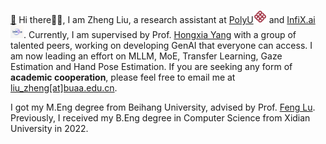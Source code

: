 [🌇](echo/) Hi there👋🏻, I am Zheng Liu, a research assistant at [PolyU](https://polyu.edu.hk)<img src='./images/polyu.png' style='width: 1.5em;'> and [InfiX.ai](https://huggingface.co/InfiX-ai)<img src='./images/infix.webp' style='width: 1.5em;'>. Currently, I am supervised by Prof. [Hongxia Yang](https://www4.comp.polyu.edu.hk/~hongxyang/) with a group of talented peers, working on developing GenAI that everyone can access.
I am now leading an effort on MLLM, MoE, Transfer Learning, Gaze Estimation and Hand Pose Estimation. If you are seeking any form of **academic cooperation**, please feel free to email me at [liu_zheng[at]buaa.edu.cn](liu_zheng[at]buaa.edu.cn).

I got my M.Eng degree from Beihang University, advised by Prof. [Feng Lu](http://shi.buaa.edu.cn/lufeng/en/index.htm). Previously, I received my B.Eng degree in Computer Science from Xidian University in 2022.

<!-- **My research** include the intersection of machine learning, deep learning, pattern recognition, and statistical modeling/inference with applications for computer vision, computational photography, low-level vision, human-computer interaction, and AR/MR.  -->

<!-- **My research** aims to build multimodal, highly expressive, lifelike, and immersive interactive agents, covering perception, understanding, reconstruction, and generation of *humans and the world*. *Specifically*: 

1. 🎑 Scene perception and enhancement: [USI3D](https://liuyunfei.net/projects/cvpr20/index.html), [SGRRN](https://dl.acm.org/doi/10.1145/3510821), [SILS](https://arxiv.org/abs/1906.00734).

2. 👀 Human–environment interaction perception: [PnP-GA](https://liuyunfei.net/projects/iccv21/index.html), [GazeOnce](https://github.com/mf-zhang/GazeOnce), [WISWYS](https://ieeexplore.ieee.org/document/9220850).

3. 😏 2D/3D Head and body reconstruction, animation, and generation: [TEASER](https://tinyurl.com/TEASER-project), [GUAVA](https://eastbeanzhang.github.io/GUAVA/), [GPAvatar](https://xg-chu.site/project_gpavatar/), [MODA](https://liuyunfei.net/projects/iccv23-moda/index.html), [HRAvatar](https://eastbeanzhang.github.io/HRAvatar/), [DiffSHEG](https://jeremycjm.github.io/proj/DiffSHEG), [TokenFace](https://liuyunfei.net/).

4. 🎞 Image/Video editing and generation: [Qffusion](https://www.computer.org/csdl/journal/tg/5555/01/11106190/28NPQuwUsaA), [STEM-inv](https://stem-inv.github.io/page/), [AddMe](https://addme-awesome.github.io/page/).

Previously, I also worked on network interpretability AR/VR, and industrial anomaly detection: [Refool](https://arxiv.org/abs/2007.02343), [EGNIA](https://github.com/zhaoyuhsin/Edge-Guided-Near-Eye-Image-Analysis-for-Head-Mounted-Displays), [3DEG](https://ieeexplore.ieee.org/document/9756767), [UTAD](https://arxiv.org/pdf/2103.11671.pdf). -->

<!-- I serve as a reviewer for international conferences and journals, *e.g.*, CVPR, ICCV, NeuIPS, ICLR, ICML, ACM MM, TPAMI, IJCV, PR, TVCG, *etc.*. -->
<!-- 
> 👏 We are currently looking for self-motivated interns to explore cutting-edge techniques such as Gaussian Splatting and DM/FM. Feel free to [contact me](mailto:liuyunfei@idea.edu.cn) if you are interested. [zhihu](https://zhuanlan.zhihu.com/p/582929545) -->
